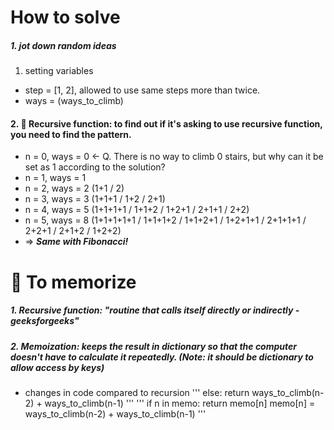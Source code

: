 # How to solve
##### 1. jot down random ideas
1. setting variables
- step = [1, 2], allowed to use same steps more than twice.
- ways = (ways_to_climb)
  
#### 2. 📕 Recursive function: to find out if it's asking to use recursive function, you need to find the pattern.
- n = 0, ways = 0 <- Q. There is no way to climb 0 stairs, but why can it be set as 1 according to the solution?
- n = 1, ways = 1
- n = 2, ways = 2 (1+1 / 2)
- n = 3, ways = 3 (1+1+1 / 1+2 / 2+1)
- n = 4, ways = 5 (1+1+1+1 / 1+1+2 / 1+2+1 / 2+1+1 / 2+2)
- n = 5, ways = 8 (1+1+1+1+1 / 1+1+1+2 / 1+1+2+1 / 1+2+1+1 / 2+1+1+1 / 2+2+1 / 2+1+2 / 1+2+2)
- => ***Same with Fibonacci!***

# 📕 To memorize
##### 1. Recursive function: "routine that calls itself directly or indirectly - geeksforgeeks"
##### 2. Memoization: keeps the result in **dictionary** so that the computer doesn't have to calculate it repeatedly. (Note: it should be dictionary to allow access by keys)
- changes in code compared to recursion
'''
    else:
        return ways_to_climb(n-2) + ways_to_climb(n-1)
'''
'''
    if n in memo:
        return memo[n]
    memo[n] = ways_to_climb(n-2) + ways_to_climb(n-1)
'''
